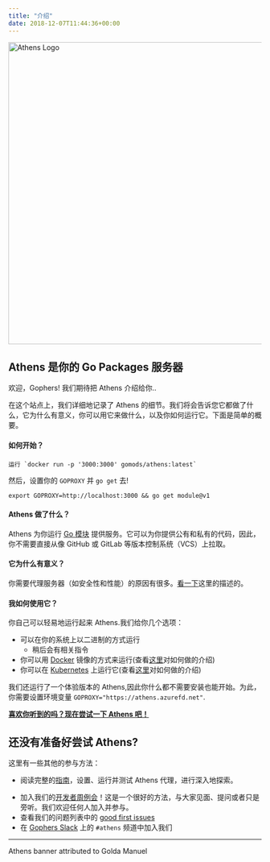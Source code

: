 ```yaml
---
title: "介绍"
date: 2018-12-07T11:44:36+00:00
---
```


<img src="/banner.png" width="600" alt="Athens Logo"/>

## Athens 是你的 Go Packages 服务器

欢迎，Gophers! 我们期待把 Athens 介绍给你..

在这个站点上，我们详细地记录了 Athens 的细节。我们将会告诉您它都做了什么，它为什么有意义，你可以用它来做什么，以及你如何运行它。下面是简单的概要。

#### 如何开始？
    运行 `docker run -p '3000:3000' gomods/athens:latest`

然后，设置你的 `GOPROXY` 并 `go get` 去!

    export GOPROXY=http://localhost:3000 && go get module@v1

#### Athens 做了什么？

Athens 为你运行 [Go 模块](https://github.com/golang/go/wiki/Modules) 提供服务。它可以为你提供公有和私有的代码，因此，你不需要直接从像 GitHub 或 GitLab 等版本控制系统（VCS）上拉取。

#### 它为什么有意义？

你需要代理服务器（如安全性和性能）的原因有很多。[看一下](/zh/intro/why)这里的描述的。

#### 我如何使用它？

你自己可以轻易地运行起来 Athens.我们给你几个选项： 

- 可以在你的系统上以二进制的方式运行
    - 稍后会有相关指令
- 你可以用 [Docker](https://www.docker.com/) 镜像的方式来运行(查看[这里](./install/shared-team-instance/)对如何做的介绍)
- 你可以在 [Kubernetes](https://kubernetes.io) 上运行它(查看[这里](./install/shared-team-instance/)对如何做的介绍)

我们还运行了一个体验版本的 Athens,因此你什么都不需要安装也能开始。为此，你需要设置环境变量 `GOPROXY="https://athens.azurefd.net"`.

**[喜欢你听到的吗？现在尝试一下 Athens 吧！](/zh/try-out)**

## 还没有准备好尝试 Athens?

这里有一些其他的参与方法：

- 阅读完整的[指南](/walkthrough)，设置、运行并测试 Athens 代理，进行深入地探索。
* 加入我们的[开发者周例会](/contributing/community/developer-meetings/)！这是一个很好的方法，与大家见面、提问或者只是旁听。我们欢迎任何人加入并参与。
* 查看我们的问题列表中的 [good first issues](https://github.com/gomods/athens/issues?q=is%3Aopen+is%3Aissue+label%3A%22good+first+issue%22)
* 在 [Gophers Slack](https://invite.slack.golangbridge.org/) 上的 `#athens` 频道中加入我们

---
Athens banner attributed to Golda Manuel
